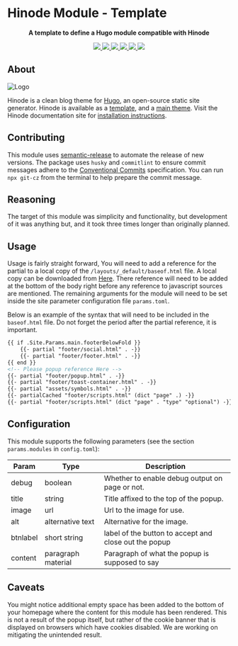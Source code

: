# Hinode Module - Template

<!-- Tagline -->
<p align="center">
    <b>A template to define a Hugo module compatible with Hinode</b>
    <br />
</p>

<!-- Badges -->
<p align="center">
    <a href="https://gohugo.io" alt="Hugo website">
        <img src="https://img.shields.io/badge/generator-hugo-brightgreen">
    </a>
    <a href="https://gethinode.com" alt="Hinode theme">
        <img src="https://img.shields.io/badge/theme-hinode-blue">
    </a>
    <a href="https://github.com/anoduck/mod-popup/commits/main" alt="Last commit">
        <img src="https://img.shields.io/github/last-commit/anoduck/mod-popup.svg">
    </a>
    <a href="https://github.com/anoduck/mod-popup/issues" alt="Issues">
        <img src="https://img.shields.io/github/issues/anoduck/mod-popup.svg">
    </a>
    <a href="https://github.com/anoduck/mod-popup/pulls" alt="Pulls">
        <img src="https://img.shields.io/github/issues-pr-raw/anoduck/mod-popup.svg">
    </a>
    <a href="https://github.com/anoduck/mod-popup/blob/main/LICENSE" alt="License">
        <img src="https://img.shields.io/github/license/anoduck/mod-popup">
    </a>
</p>

## About

![Logo](https://raw.githubusercontent.com/gethinode/hinode/main/static/img/logo.png)

Hinode is a clean blog theme for [Hugo][hugo], an open-source static site generator. Hinode is available as a [template][repository_template], and a [main theme][repository]. <!-- This repository maintains a Hugo module to add [module][module] to a Hinode site. --> Visit the Hinode documentation site for [installation instructions][hinode_docs].

## Contributing

This module uses [semantic-release][semantic-release] to automate the release of new versions. The package uses `husky` and `commitlint` to ensure commit messages adhere to the [Conventional Commits][conventionalcommits] specification. You can run `npx git-cz` from the terminal to help prepare the commit message.

## Reasoning

The target of this module was simplicity and functionality, but development of it was anything but, and it took three times longer than originally planned.

## Usage

Usage is fairly straight forward, You will need to add a reference for the partial to a local copy of the
`/layouts/_default/baseof.html` file. A local copy can be downloaded from
[Here](https://github.com/gethinode/hinode/blob/main/exampleSite/layouts/_default/baseof.html). There reference will
need to be added at the bottom of the body right before any reference to javascript sources are mentioned. The remaining
arguments for the module will need to be set inside the site parameter configuration file `params.toml`.

Below is an example of the syntax that will need to be included in the `baseof.html` file. Do not forget the period
after the partial reference, it is important.

```html
{{ if .Site.Params.main.footerBelowFold }}
    {{- partial "footer/social.html" . -}}
    {{- partial "footer/footer.html" . -}}
{{ end }}
<!-- Please popup reference Here -->
{{- partial "footer/popup.html" . -}}
{{- partial "footer/toast-container.html" . -}}
{{- partial "assets/symbols.html" . -}}
{{- partialCached "footer/scripts.html" (dict "page" .) -}}
{{- partial "footer/scripts.html" (dict "page" . "type" "optional") -}}
```

## Configuration

This module supports the following parameters (see the section `params.modules` in `config.toml`):

| Param    | Type               | Description                                           |
|----------|--------------------|-------------------------------------------------------|
| debug    | boolean            | Whether to enable debug output on page or not.        |
| title    | string             | Title affixed to the top of the popup.                |
| image    | url                | Url to the image for use.                             |
| alt      | alternative text   | Alternative for the image.                            |
| btnlabel | short string       | label of the button to accept and close out the popup |
| content  | paragraph material | Paragraph of what the popup is supposed to say        |

## Caveats

You might notice additional empty space has been added to the bottom of your homepage where the content for this module
has been rendered. This is not a result of the popup itself, but rather of the cookie banner that is displayed on
browsers which have cookies disabled. We are working on mitigating the unintended result.

<!-- MARKDOWN LINKS -->
[hugo]: https://gohugo.io
[hinode_docs]: https://gethinode.com
<!-- [module]: https://example.com -->
[repository]: https://github.com/gethinode/hinode.git
[repository_template]: https://github.com/gethinode/template.git
[conventionalcommits]: https://www.conventionalcommits.org
[husky]: https://typicode.github.io/husky/
[semantic-release]: https://semantic-release.gitbook.io/
